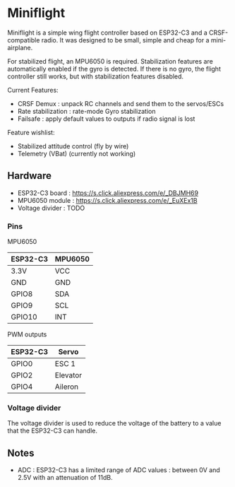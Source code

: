 # Miniflight

Miniflight is a simple wing flight controller based on ESP32-C3 and a CRSF-compatible radio. It was designed to be small, simple and cheap for a mini-airplane. 

For stabilized flight, an MPU6050 is required. Stabilization features are automatically enabled if the gyro is detected. If there is no gyro, the flight controller still works, but with stabilization features disabled.

Current Features:
- CRSF Demux : unpack RC channels and send them to the servos/ESCs
- Rate stabilization : rate-mode Gyro stabilization
- Failsafe : apply default values to outputs if radio signal is lost

Feature wishlist:
- Stabilized attitude control (fly by wire)
- Telemetry (VBat) (currently not working)

## Hardware
- ESP32-C3 board : https://s.click.aliexpress.com/e/_DBJMH69
- MPU6050 module : https://s.click.aliexpress.com/e/_EuXEx1B
- Voltage divider : TODO

### Pins

MPU6050

| ESP32-C3 | MPU6050 |
|----------|---------|
| 3.3V     | VCC     |
| GND      | GND     |
| GPIO8    | SDA     |
| GPIO9    | SCL     |
| GPIO10   | INT     |

PWM outputs

| ESP32-C3 | Servo    |
|----------|----------|
| GPIO0    | ESC 1    |
| GPIO2    | Elevator |
| GPIO4    | Aileron  |

### Voltage divider

The voltage divider is used to reduce the voltage of the battery to a value that the ESP32-C3 can handle.

## Notes
- ADC : ESP32-C3 has a limited range of ADC values : between 0V and 2.5V with an attenuation of 11dB.
